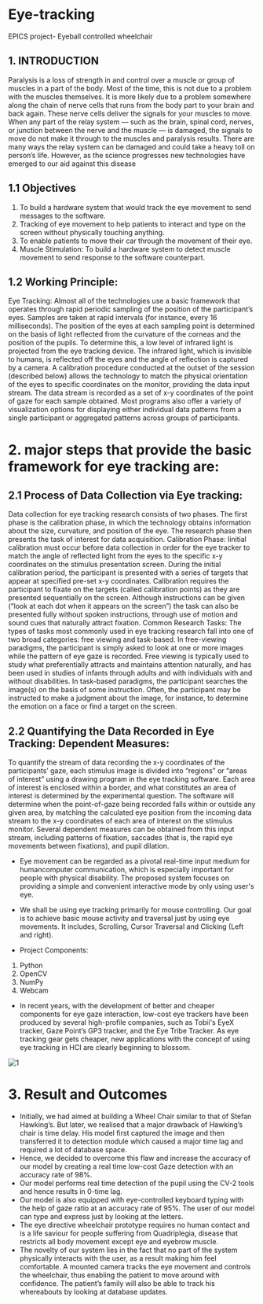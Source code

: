 # Eye-tracking
EPICS project- Eyeball controlled wheelchair

## 1. INTRODUCTION
Paralysis is a loss of strength in and control over a muscle or group of muscles in a part of the
body. Most of the time, this is not due to a problem with the muscles themselves. It is more
likely due to a problem somewhere along the chain of nerve cells that runs from the body part
to your brain and back again. These nerve cells deliver the signals for your muscles to move.
When any part of the relay system — such as the brain, spinal cord, nerves, or junction
between the nerve and the muscle — is damaged, the signals to move do not make it through
to the muscles and paralysis results. There are many ways the relay system can be damaged
and could take a heavy toll on person’s life. However, as the science progresses new
technologies have emerged to our aid against this disease 

## 1.1 Objectives
1. To build a hardware system that would track the eye movement to send messages to the
software.
2. Tracking of eye movement to help patients to interact and type on the screen without
physically touching anything.
3. To enable patients to move their car through the movement of their eye.
4. Muscle Stimulation: To build a hardware system to detect muscle movement to send
response to the software counterpart.

## 1.2 Working Principle:
Eye Tracking: Almost all of the technologies use a basic framework that operates through
rapid periodic sampling of the position of the participant’s eyes. Samples are taken at rapid
intervals (for instance, every 16 milliseconds). The position of the eyes at each sampling
point is determined on the basis of light reflected from the curvature of the corneas and the
position of the pupils. To determine this, a low level of infrared light is projected from the
eye tracking device. The infrared light, which is invisible to humans, is reflected off the eyes
and the angle of reflection is captured by a camera. A calibration procedure conducted at the
outset of the session (described below) allows the technology to match the physical
orientation of the eyes to specific coordinates on the monitor, providing the data input stream.
The data stream is recorded as a set of x-y coordinates of the point of gaze for each sample
obtained. Most programs also offer a variety of visualization options for displaying either
individual data patterns from a single participant or aggregated patterns across groups of
participants.

# 2. major steps that provide the basic framework for eye tracking are:

## 2.1 Process of Data Collection via Eye tracking:
Data collection for eye tracking research consists of two phases. The first phase is the
calibration phase, in which the technology obtains information about the size, curvature, and
position of the eye. The research phase then presents the task of interest for data acquisition.
Calibration Phase: Iinitial calibration must occur before data collection in order for the eye
tracker to match the angle of reflected light from the eyes to the specific x-y coordinates on
the stimulus presentation screen. During the initial calibration period, the participant is
presented with a series of targets that appear at specified pre-set x-y coordinates.
Calibration requires the participant to fixate on the targets (called calibration points) as they
are presented sequentially on the screen. Although instructions can be given (“look at each
dot when it appears on the screen”) the task can also be presented fully without spoken
instructions, through use of motion and sound cues that naturally attract fixation.
Common Research Tasks: The types of tasks most commonly used in eye tracking research
fall into one of two broad categories: free viewing and task-based. In free-viewing paradigms,
the participant is simply asked to look at one or more images while the pattern of eye gaze is
recorded. Free viewing is typically used to study what preferentially attracts and maintains
attention naturally, and has been used in studies of infants through adults and with individuals
with and without disabilities.
In task-based paradigms, the participant searches the image(s) on the basis of some
instruction. Often, the participant may be instructed to make a judgment about the image, for
instance, to determine the emotion on a face or find a target on the screen.

## 2.2 Quantifying the Data Recorded in Eye Tracking: Dependent Measures:
To quantify the stream of data recording the x-y coordinates of the participants’ gaze, each
stimulus image is divided into “regions” or “areas of interest” using a drawing program in the
eye tracking software. Each area of interest is enclosed within a border, and what constitutes
an area of interest is determined by the experimental question.
The software will determine when the point-of-gaze being recorded falls within or outside
any given area, by matching the calculated eye position from the incoming data stream to the
x-y coordinates of each area of interest on the stimulus monitor. Several dependent measures
can be obtained from this input stream, including patterns of fixation, saccades (that is, the
rapid eye movements between fixations), and pupil dilation.

* Eye movement can be regarded as a pivotal real-time input medium for humancomputer communication, which is especially important for people with physical
disability. The proposed system focuses on providing a simple and convenient
interactive mode by only using user's eye.
* We shall be using eye tracking primarily for mouse controlling. Our goal is to achieve
basic mouse activity and traversal just by using eye movements. It includes, Scrolling,
Cursor Traversal and Clicking (Left and right).

* Project Components:
1. Python
2. OpenCV
3. NumPy
4. Webcam
* In recent years, with the development of better and cheaper components for eye gaze
interaction, low-cost eye trackers have been produced by several high-profile
companies, such as Tobii's EyeX tracker, Gaze Point’s GP3 tracker, and the Eye Tribe
Tracker. As eye tracking gear gets cheaper, new applications with the concept of
using eye tracking in HCI are clearly beginning to blossom.

![1](https://user-images.githubusercontent.com/43038862/120959168-d21b3980-c776-11eb-8b8a-166ab58ac66a.JPG)

# 3. Result and Outcomes
* Initially, we had aimed at building a Wheel Chair similar to that of Stefan Hawking’s.
But later, we realised that a major drawback of Hawking’s chair is time delay. His
model first captured the image and then transferred it to detection module which
caused a major time lag and required a lot of database space.
* Hence, we decided to overcome this flaw and increase the accuracy of our model by
creating a real time low-cost Gaze detection with an accuracy rate of 98%.
* Our model performs real time detection of the pupil using the CV-2 tools and hence
results in 0-time lag.
* Our model is also equipped with eye-controlled keyboard typing with the help of gaze
ratio at an accuracy rate of 95%. The user of our model can type and express just by
looking at the letters.
* The eye directive wheelchair prototype requires no human contact and is a life saviour
for people suffering from Quadriplegia, disease that restricts all body movement
except eye and eyebrow muscle.
* The novelty of our system lies in the fact that no part of the system physically
interacts with the user, as a result making him feel comfortable. A mounted camera
tracks the eye movement and controls the wheelchair, thus enabling the patient to
move around with confidence. The patient’s family will also be able to track his
whereabouts by looking at database updates.

